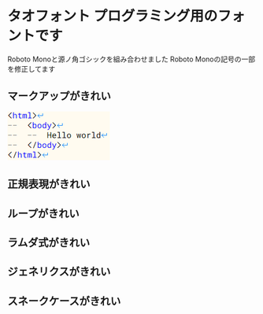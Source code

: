 # タオフォント プログラミング用のフォントです

Roboto Monoと源ノ角ゴシックを組み合わせました
Roboto Monoの記号の一部を修正してます

## マークアップがきれい
![マークアップ](https://raw.githubusercontent.com/jizoumaru/Tao-font/master/img/markup.png "マークアップ")

## 正規表現がきれい

## ループがきれい

## ラムダ式がきれい

## ジェネリクスがきれい

## スネークケースがきれい


